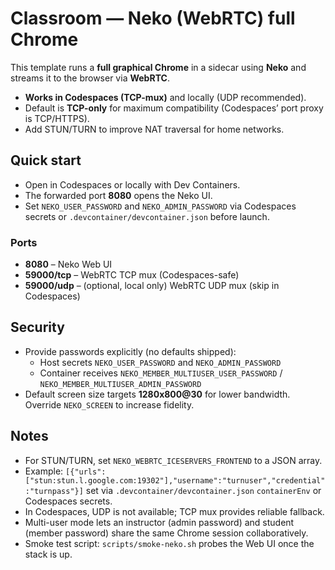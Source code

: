 # Classroom — Neko (WebRTC) full Chrome

This template runs a **full graphical Chrome** in a sidecar using **Neko** and streams it to the browser via **WebRTC**.

- **Works in Codespaces (TCP-mux)** and locally (UDP recommended).
- Default is **TCP-only** for maximum compatibility (Codespaces’ port proxy is TCP/HTTPS).
- Add STUN/TURN to improve NAT traversal for home networks.

## Quick start

- Open in Codespaces or locally with Dev Containers.
- The forwarded port **8080** opens the Neko UI.
- Set `NEKO_USER_PASSWORD` and `NEKO_ADMIN_PASSWORD` via Codespaces secrets or `.devcontainer/devcontainer.json` before launch.

### Ports
- **8080** – Neko Web UI
- **59000/tcp** – WebRTC TCP mux (Codespaces-safe)
- **59000/udp** – (optional, local only) WebRTC UDP mux (skip in Codespaces)

## Security
- Provide passwords explicitly (no defaults shipped):
  - Host secrets `NEKO_USER_PASSWORD` and `NEKO_ADMIN_PASSWORD`
  - Container receives `NEKO_MEMBER_MULTIUSER_USER_PASSWORD` / `NEKO_MEMBER_MULTIUSER_ADMIN_PASSWORD`
- Default screen size targets **1280x800@30** for lower bandwidth. Override `NEKO_SCREEN` to increase fidelity.

## Notes
- For STUN/TURN, set `NEKO_WEBRTC_ICESERVERS_FRONTEND` to a JSON array.
- Example: `[{"urls":["stun:stun.l.google.com:19302"],"username":"turnuser","credential":"turnpass"}]` set via `.devcontainer/devcontainer.json` `containerEnv` or Codespaces secrets.
- In Codespaces, UDP is not available; TCP mux provides reliable fallback.
- Multi-user mode lets an instructor (admin password) and student (member password) share the same Chrome session collaboratively.
- Smoke test script: `scripts/smoke-neko.sh` probes the Web UI once the stack is up.
